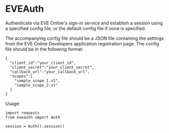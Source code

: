 # EVEAuth

Authenticate via EVE Online's sign-in service and establish a session
using a specified config file, or the default config file if none is specified.

The accompanying config file should be a JSON file containing the settings
from the EVE Online Developers application registration page.  The config
file should be in the following format:

```
{
  "client_id":"your_client_id",
  "client_secret":"your_client_secret",
  "callback_url":"your_callback_url",
  "scopes":[
    "sample_scope_1.v1",
    "sample_scope_2.v1"
  ]
}
```

Usage:
```
import requests
from eveauth import Auth

session = Auth().session()
```
